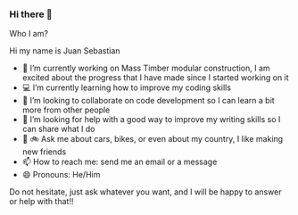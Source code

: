 ### Hi there 👋

<!--
**zambraju/zambraju** is a ✨ _special_ ✨ repository because its `README.md` (this file) appears on your GitHub profile.

--> Who I am?
Hi my name is Juan Sebastian
- :office: I’m currently working on Mass Timber modular construction, I am excited about the progress that I have made since I started working on it
- :computer: I’m currently learning how to improve my coding skills
- 👯 I’m looking to collaborate on code development so I can learn a bit more from other people
- 🤔 I’m looking for help with a good way to improve my writing skills so I can share what I do
- :car: :bike:  Ask me about cars, bikes, or even about my country, I like making new friends
- 📫 How to reach me: send me an email or a message
- 😄 Pronouns: He/Him

Do not hesitate, just ask whatever you want, and I will be happy to answer or help with that!!

